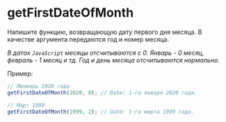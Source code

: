 # getFirstDateOfMonth

Напишите функцию, возвращающую дату первого дня месяца. В качестве аргумента передаются год и номер месяца.

_В датах `JavaScript` месяцы отсчитываются с 0. Январь - 0 месяц, февраль - 1 месяц и тд. Год и день месяца отсчитываются нормально._

Пример:

```javascript
// Явнварь 2020 года
getFirstDateOfMonth(2020, 0); // Date: 1-го января 2020 года.

// Март 1999
getFirstDateOfMonth(1999, 2); // Date: 1-го марта 1999 года.
```
